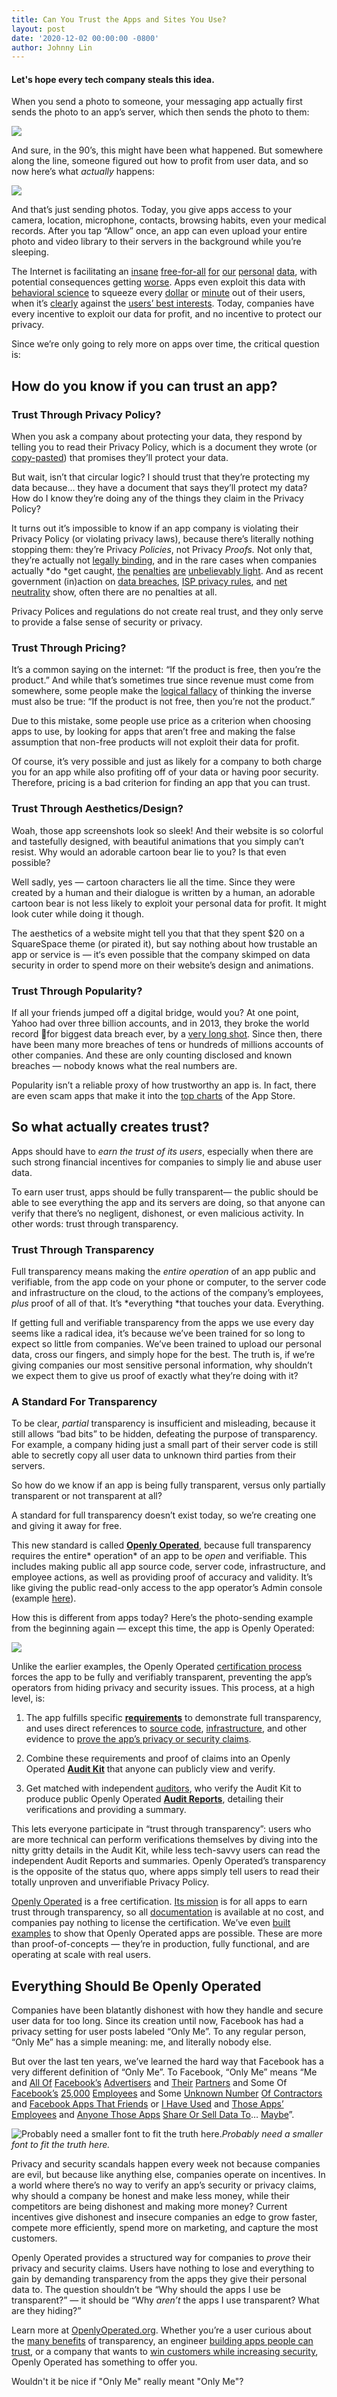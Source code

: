 ```yaml
---
title: Can You Trust the Apps and Sites You Use?
layout: post
date: '2020-12-02 00:00:00 -0800'
author: Johnny Lin
---
```


#### Let's hope every tech company steals this idea.
<!--more-->

When you send a photo to someone, your messaging app actually first sends the photo to an app’s server, which then sends the photo to them:

![](/assets/images/1*KKVbLVyMWiypj0Qaopg27A.png)

And sure, in the 90’s, this might have been what happened. But somewhere along the line, someone figured out how to profit from user data, and so now here’s what *actually* happens:

![](/assets/images/1*vHOaHP4CGZdluwt7m3xoOw.png)

And that’s just sending photos. Today, you give apps access to your camera, location, microphone, contacts, browsing habits, even your medical records. After you tap “Allow” once, an app can even upload your entire photo and video library to their servers in the background while you’re sleeping.

The Internet is facilitating an [insane](https://theintercept.com/2017/04/24/stop-using-unroll-me-right-now-it-sold-your-data-to-uber/) [free-for-all](https://www.theverge.com/2018/4/24/17275994/yahoo-sec-fine-2014-data-breach-35-million) [for](https://www.forbes.com/sites/kashmirhill/2014/10/03/god-view-uber-allegedly-stalked-users-for-party-goers-viewing-pleasure/#75ddf2383141) [our](https://www.npr.org/sections/thetwo-way/2017/03/14/520123490/vibrator-maker-to-pay-millions-over-claims-it-secretly-tracked-use) [personal](https://www.reuters.com/article/us-facebook-privacy-firing/facebook-employee-fired-over-bragging-about-access-to-user-information-idUSKBN1I334E) [data](https://www.clickondetroit.com/news/concerns-over-misuse-of-childrens-online-data-grow-as-apps-illegally-collect-sell-information), with potential consequences getting [worse](https://www.nytimes.com/2018/03/04/technology/fake-videos-deepfakes.html). Apps even exploit this data with [behavioral science](https://www.ibtimes.com/how-uber-other-digital-platforms-could-trick-us-using-behavioral-science-unless-we-2791467) to squeeze every [dollar](https://clark.com/shopping-retail/mac-users-being-fed-pricier-hotel-searches/) or [minute](https://www.businessinsider.com/how-app-developers-keep-us-addicted-to-our-smartphones-2018-1) out of their users, when it’s [clearly](https://www.washingtonpost.com/news/monkey-cage/wp/2018/08/06/its-no-accident-that-facebook-is-so-addictive/?utm_term=.1058706f817b) against the [users’ best interests](https://www.vox.com/the-goods/2018/10/30/18044678/kids-apps-gaming-manipulative-ads-ftc). Today, companies have every incentive to exploit our data for profit, and no incentive to protect our privacy.

Since we’re only going to rely more on apps over time, the critical question is:

## **How do you know if you can trust an app?**

### Trust Through Privacy Policy?

When you ask a company about protecting your data, they respond by telling you to read their Privacy Policy, which is a document they wrote (or [copy-pasted](https://duckduckgo.com/?q=privacy+policy+generator)) that promises they’ll protect your data.

But wait, isn’t that circular logic? I should trust that they’re protecting my data because… they have a document that says they’ll protect my data? How do I know they’re doing any of the things they claim in the Privacy Policy?

It turns out it’s impossible to know if an app company is violating their Privacy Policy (or violating privacy laws), because there’s literally nothing stopping them: they’re Privacy *Policies*, not Privacy *Proofs.* Not only that, they’re actually not [legally binding](https://ir.lawnet.fordham.edu/iplj/vol27/iss1/5/), and in the rare cases when companies actually *do *get caught, [the](https://www.abine.com/blog/2012/facebook-privacy-violated-by-new-ads/) [penalties](https://www.theverge.com/2018/4/24/17275994/yahoo-sec-fine-2014-data-breach-35-million) [are](https://uk.reuters.com/article/us-facebook-france/facebook-fined-150000-euros-by-french-data-watchdog-idUKKCN18C10C) [unbelievably light](http://www.consumerwatchdog.org/blog/google-ruling-shows-need-do-not-track-and-strong-antitrust-action). And as recent government (in)action on [data breaches](https://www.reuters.com/article/us-usa-equifax-cfpb/exclusive-u-s-consumer-protection-official-puts-equifax-probe-on-ice-sources-idUSKBN1FP0IZ), [ISP privacy rules](https://www.npr.org/2017/03/28/521831393/congress-overturns-internet-privacy-regulation), and [net neutrality](https://www.cnet.com/news/net-neutrality-is-now-really-officially-dead-open-internet-congress-now-what/) show, often there are no penalties at all.

Privacy Polices and regulations do not create real trust, and they only serve to provide a false sense of security or privacy.

### Trust Through Pricing?

It’s a common saying on the internet: “If the product is free, then you’re the product.” And while that’s sometimes true since revenue must come from somewhere, some people make the [logical fallacy](https://en.wikipedia.org/wiki/Denying_the_antecedent) of thinking the inverse must also be true: “If the product is not free, then you’re not the product.”

Due to this mistake, some people use price as a criterion when choosing apps to use, by looking for apps that aren’t free and making the false assumption that non-free products will not exploit their data for profit.

Of course, it’s very possible and just as likely for a company to both charge you for an app while also profiting off of your data or having poor security. Therefore, pricing is a bad criterion for finding an app that you can trust.

### Trust Through Aesthetics/Design?

Woah, those app screenshots look so sleek! And their website is so colorful and tastefully designed, with beautiful animations that you simply can’t resist. Why would an adorable cartoon bear lie to you? Is that even possible?

Well sadly, yes — cartoon characters lie all the time. Since they were created by a human and their dialogue is written by a human, an adorable cartoon bear is not less likely to exploit your personal data for profit. It might look cuter while doing it though.

The aesthetics of a website might tell you that that they spent $20 on a SquareSpace theme (or pirated it), but say nothing about how trustable an app or service is — it‘s even possible that the company skimped on data security in order to spend more on their website’s design and animations.

### Trust Through Popularity?

If all your friends jumped off a digital bridge, would you? At one point, Yahoo had over three billion accounts, and in 2013, they broke the world record 🎉for biggest data breach ever, by a [very long shot](https://www.csoonline.com/article/2130877/the-biggest-data-breaches-of-the-21st-century.html). Since then, there have been many more breaches of tens or hundreds of millions accounts of other companies. And these are only counting disclosed and known breaches — nobody knows what the real numbers are.

Popularity isn’t a reliable proxy of how trustworthy an app is. In fact, there are even scam apps that make it into the [top charts](https://blog.lockdownprivacy.com/2020/11/25/how-to-make-80000.html) of the App Store.

## So what actually creates trust?

Apps should have to *earn the trust of its users*, especially when there are such strong financial incentives for companies to simply lie and abuse user data.

To earn user trust, apps should be fully transparent— the public should be able to see everything the app and its servers are doing, so that anyone can verify that there’s no negligent, dishonest, or even malicious activity. In other words: trust through transparency.

### Trust Through Transparency

Full transparency means making the *entire operation* of an app public and verifiable, from the app code on your phone or computer, to the server code and infrastructure on the cloud, to the actions of the company’s employees, *plus* proof of all of that. It’s *everything *that touches your data. Everything.

If getting full and verifiable transparency from the apps we use every day seems like a radical idea, it’s because we’ve been trained for so long to expect so little from companies. We’ve been trained to upload our personal data, cross our fingers, and simply hope for the best. The truth is, if we’re giving companies our most sensitive personal information, why shouldn’t we expect them to give us proof of exactly what they’re doing with it?

### A Standard For Transparency

To be clear, *partial* transparency is insufficient and misleading, because it still allows “bad bits” to be hidden, defeating the purpose of transparency. For example, a company hiding just a small part of their server code is still able to secretly copy all user data to unknown third parties from their servers.

So how do we know if an app is being fully transparent, versus only partially transparent or not transparent at all?

A standard for full transparency doesn’t exist today, so we’re creating one and giving it away for free.

This new standard is called **[Openly Operated](https://openlyoperated.org)**, because full transparency requires the entire* operation* of an app to be *open* and verifiable. This includes making public all app source code, server code, infrastructure, and employee actions, as well as providing proof of accuracy and validity. It’s like giving the public read-only access to the app operator’s Admin console (example [here](https://openlyoperated.org/report/openlyoperated#read-only-account)).

How this is different from apps today? Here’s the photo-sending example from the beginning again — except this time, the app is Openly Operated:

![](/assets/images/1*rJLMAkXuf-6lTJj6Qj1Oqw.png)

Unlike the earlier examples, the Openly Operated [certification process](https://openlyoperated.org/how-to) forces the app to be fully and verifiably transparent, preventing the app’s operators from hiding privacy and security issues. This process, at a high level, is:

1. The app fulfills specific **[requirements](https://openlyoperated.org/how-to#fulfill-requirements)** to demonstrate full transparency, and uses direct references to [source code](https://openlyoperated.org/how-to#open-source), [infrastructure](https://openlyoperated.org/how-to#open-infrastructure), and other evidence to [prove the app’s privacy or security claims](https://openlyoperated.org/how-to#claims-with-proof).

1. Combine these requirements and proof of claims into an Openly Operated **[Audit Kit](https://openlyoperated.org/how-to#assemble-audit-kit)** that anyone can publicly view and verify.

1. Get matched with independent [auditors](https://openlyoperated.org/auditors), who verify the Audit Kit to produce public Openly Operated **[Audit Reports](https://openlyoperated.org/reports)**, detailing their verifications and providing a summary.

This lets everyone participate in “trust through transparency”: users who are more technical can perform verifications themselves by diving into the nitty gritty details in the Audit Kit, while less tech-savvy users can read the independent Audit Reports and summaries. Openly Operated’s transparency is the opposite of the status quo, where apps simply tell users to read their totally unproven and unverifiable Privacy Policy.

[Openly Operated](https://openlyoperated.org) is a free certification. [Its mission](https://openlyoperated.org/about-us) is for all apps to earn trust through transparency, so all [documentation](https://openlyoperated.org/how-to) is available at no cost, and companies pay nothing to license the certification. We’ve even [built examples](https://openlyoperated.org/reports) to show that Openly Operated apps are possible. These are more than proof-of-concepts — they’re in production, fully functional, and are operating at scale with real users.

## Everything Should Be Openly Operated

Companies have been blatantly dishonest with how they handle and secure user data for too long. Since its creation until now, Facebook has had a privacy setting for user posts labeled “Only Me”. To any regular person, “Only Me” has a simple meaning: me, and literally nobody else.

But over the last ten years, we’ve learned the hard way that Facebook has a very different definition of “Only Me”. To Facebook, “Only Me” means “Me and [All Of](https://www.cbsnews.com/news/facebook-your-personal-info-for-sale/) [Facebook’s](http://content.time.com/time/nation/article/0,8599,1532225,00.html) [Advertisers](http://fortune.com/2017/10/27/facebook-russian-election-ads/) and [Their](https://www.bloomberg.com/news/articles/2018-04-04/facebook-scans-what-you-send-to-other-people-on-messenger-app) [Partners](https://www.axios.com/facebook-whatsapp-targeted-ads-user-privacy-c1e18e9b-ed76-4954-ab74-a64a88647e8c.html) and Some Of [Facebook’s](http://fortune.com/2018/04/03/facebook-videos-delete-personal-data/) [25,000](https://motherboard.vice.com/en_us/article/bjp9zv/facebook-employees-look-at-user-data) [Employees](https://thehackernews.com/2015/02/facebook-acccount-password.html) and Some [Unknown Number](https://www.theverge.com/2019/5/6/18530887/facebook-instagram-ai-data-labeling-annotation-private-posts-outsourced) [Of Contractors](https://www.reuters.com/article/us-facebook-privacy-firing/facebook-employee-fired-over-bragging-about-access-to-user-information-idUSKBN1I334E) and [Facebook Apps That Friends](https://www.rappler.com/technology/news/200508-cambridge-analytica-other-facebook-quiz-apps-brittany-kaiser) or [I Have Used](https://www.cnbc.com/2018/04/08/cubeyou-cambridge-like-app-collected-data-on-millions-from-facebook.html) and [Those Apps’](http://www.latimes.com/business/la-fi-facebook-sells-data-to-chinese-20180605-story.html) [Employees](https://www.theguardian.com/news/2018/mar/20/facebook-data-cambridge-analytica-sandy-parakilas) and [Anyone Those Apps](https://www.cnbc.com/2018/04/16/facebook-collects-data-even-when-youre-not-on-facebook.html) [Share Or Sell Data To](https://www.marketwatch.com/story/spooked-by-the-facebook-privacy-violations-this-is-how-much-your-personal-data-is-worth-on-the-dark-web-2018-03-20)… [Maybe](https://www.ftc.gov/news-events/press-releases/2011/11/facebook-settles-ftc-charges-it-deceived-consumers-failing-keep)”.

![Probably need a smaller font to fit the truth here.](/assets/images/1*El8rgOdv_tVUSkEwkqenZg.png)*Probably need a smaller font to fit the truth here.*

Privacy and security scandals happen every week not because companies are evil, but because like anything else, companies operate on incentives. In a world where there’s no way to verify an app’s security or privacy claims, why should a company be honest and make less money, while their competitors are being dishonest and making more money? Current incentives give dishonest and insecure companies an edge to grow faster, compete more efficiently, spend more on marketing, and capture the most customers.

Openly Operated provides a structured way for companies to *prove* their privacy and security claims. Users have nothing to lose and everything to gain by demanding transparency from the apps they give their personal data to. The question shouldn’t be “Why should the apps I use be transparent?” — it should be “Why *aren’t* the apps I use transparent? What are they hiding?”

Learn more at [OpenlyOperated.org](https://openlyoperated.org). Whether you’re a user curious about the [many benefits](https://openlyoperated.org/user-benefits) of transparency, an engineer [building apps people can trust](https://openlyoperated.org/how-to), or a company that wants to [win customers while increasing security](https://openlyoperated.org/for-companies), Openly Operated has something to offer you.

Wouldn't it be nice if "Only Me" really meant "Only Me"?
